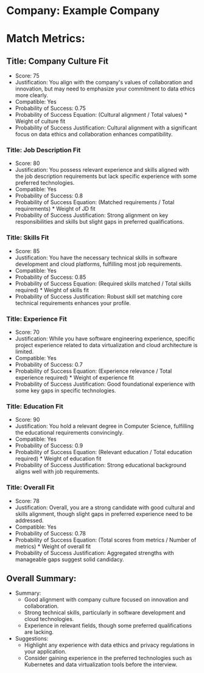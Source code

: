 # Company: Example Company

# Match Metrics:

## Title: Company Culture Fit
- Score: 75
- Justification: You align with the company's values of collaboration and innovation, but may need to emphasize your commitment to data ethics more clearly.
- Compatible: Yes
- Probability of Success: 0.75
- Probability of Success Equation: (Cultural alignment / Total values) * Weight of culture fit
- Probability of Success Justification: Cultural alignment with a significant focus on data ethics and collaboration enhances compatibility.


### Title: Job Description Fit
- Score: 80
- Justification: You possess relevant experience and skills aligned with the job description requirements but lack specific experience with some preferred technologies.
- Compatible: Yes
- Probability of Success: 0.8
- Probability of Success Equation: (Matched requirements / Total requirements) * Weight of JD fit
- Probability of Success Justification: Strong alignment on key responsibilities and skills but slight gaps in preferred qualifications.


### Title: Skills Fit
- Score: 85
- Justification: You have the necessary technical skills in software development and cloud platforms, fulfilling most job requirements.
- Compatible: Yes
- Probability of Success: 0.85
- Probability of Success Equation: (Required skills matched / Total skills required) * Weight of skills fit
- Probability of Success Justification: Robust skill set matching core technical requirements enhances your profile.


### Title: Experience Fit
- Score: 70
- Justification: While you have software engineering experience, specific project experience related to data virtualization and cloud architecture is limited.
- Compatible: Yes
- Probability of Success: 0.7
- Probability of Success Equation: (Experience relevance / Total experience required) * Weight of experience fit
- Probability of Success Justification: Good foundational experience with some key gaps in specific technologies.


### Title: Education Fit
- Score: 90
- Justification: You hold a relevant degree in Computer Science, fulfilling the educational requirements convincingly.
- Compatible: Yes
- Probability of Success: 0.9
- Probability of Success Equation: (Relevant education / Total education required) * Weight of education fit
- Probability of Success Justification: Strong educational background aligns well with job requirements.


### Title: Overall Fit
- Score: 78
- Justification: Overall, you are a strong candidate with good cultural and skills alignment, though slight gaps in preferred experience need to be addressed.
- Compatible: Yes
- Probability of Success: 0.78
- Probability of Success Equation: (Total scores from metrics / Number of metrics) * Weight of overall fit
- Probability of Success Justification: Aggregated strengths with manageable gaps suggest solid candidacy.


## Overall Summary:
- Summary:
    - Good alignment with company culture focused on innovation and collaboration.
    - Strong technical skills, particularly in software development and cloud technologies.
    - Experience in relevant fields, though some preferred qualifications are lacking.
- Suggestions:
    - Highlight any experience with data ethics and privacy regulations in your application.
    - Consider gaining experience in the preferred technologies such as Kubernetes and data virtualization tools before the interview.
        
